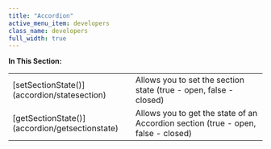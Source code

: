 ```yaml
---
title: "Accordion"
active_menu_item: developers
class_name: developers
full_width: true
---
```



**In This Section:**

<table>
<tr>
<td width="182">
[setSectionState()](accordion/statesection)

</td>
<td width="8">
</td>
<td width="752">
Allows you to set the section state (true - open, false - closed)

</td>
</tr>
<tr>
<td width="182">
[getSectionState()](accordion/getsectionstate)

</td>
<td width="8">
</td>
<td width="752">
Allows you to get the state of an Accordion section (true - open, false - closed)

</td>
</tr>
</table>

